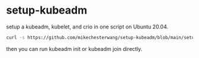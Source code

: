 # setup-kubeadm

setup a kubeadm, kubelet, and crio in one script on Ubuntu 20.04.
```bash
curl -s https://github.com/mikechesterwang/setup-kubeadm/blob/main/setup-ubuntu20.04.sh | sudo bash
```
then you can run kubeadm init or kubeadm join directly.
